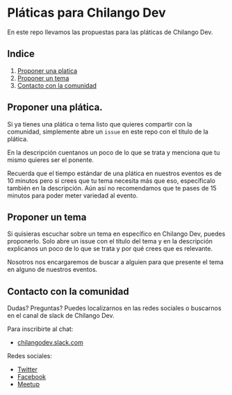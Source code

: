 # Pláticas para Chilango Dev

En este repo llevamos las propuestas para las pláticas de Chilango Dev.

## Indice
1. [Proponer una platica](#proponer-una-plática)
2. [Proponer un tema](#proponer-un-tema)
3. [Contacto con la comunidad](#contacto-con-la-comunidad)

## Proponer una plática.

Si ya tienes una plática o tema listo que quieres compartir con la comunidad,
simplemente abre un `issue` en este repo con el título de la plática.

En la descripción cuentanos un poco de lo que se trata y menciona que tu mismo
quieres ser el ponente.

Recuerda que el tiempo estándar de una plática en nuestros eventos es de 10 minutos
pero si crees que tu tema necesita más que eso, específicalo también en la descripción.
Aún así no recomendamos que te pases de 15 minutos para poder meter variedad al evento.

## Proponer un tema

Si quisieras escuchar sobre un tema en específico en Chilango Dev, puedes proponerlo.
Solo abre un issue con el título del tema y en la descripción explicanos un poco
de lo que se trata y por qué crees que es relevante.

Nosotros nos encargaremos de buscar a alguien para que presente el tema en
alguno de nuestros eventos.

## Contacto con la comunidad

Dudas? Preguntas? Puedes localizarnos en las redes sociales o buscarnos en el
canal de slack de Chilango Dev.

Para inscribirte al chat:

* [chilangodev.slack.com](http://chilangodev.slack.com)

Redes sociales:

* [Twitter](http://www.twitter.com/chilangodev)
* [Facebook](http://www.facebook.com/chilangodev)
* [Meetup](http://www.meetup.com/Chilango-Dev/)



